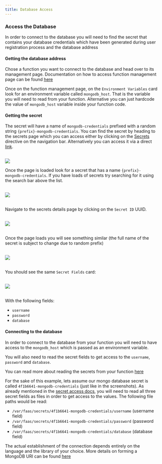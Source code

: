 ```yaml
---
title: Database Access
---
```


### Access the Database

In order to connect to the database you will need to find the secret that contains your database credentials which have been generated during user registration process and the database address

#### Getting the database address

Chose a function you want to connect to the database and head over to its management page. Documentation on how to access function management page can be found [here](/docs/functions/manage)

Once on the function management page, on the `Environment Variables` card look for an environment variable called `mongodb_host`. That is the variable you will need to read from your function. Alternative you can just hardcode the value of `mongodb_host` variable inside your function code.

#### Getting the secret

The secret will have a name of `mongodb-credentials` prefixed with a random string `{prefix}-mongodb-credentials`. You can find the secret by heading to the secrets page which you can access either by clicking on the [Secrets](/app/secrets) directive on the navigation bar. Alternatively you can access it via a direct [link](/app/secrets).

&nbsp;  
[![](/static/docs/secrets/secrets_navbar_location.png)](/static/docs/secrets/secrets_navbar_location.png)

Once the page is loaded look for a secret that has a name `{prefix}-mongodb-credentials`. If you have loads of secrets try searching for it using the search bar above the list.

&nbsp;  
[![](/static/docs/database/database_mongo_secret_list.png)](/static/docs/database/database_mongo_secret_list.png)

&nbsp;  
Navigate to the secrets details page by clicking on the `Secret ID` UUID. 

&nbsp;  
[![](/static/docs/database/database_mongo_secret_click_id.png)](/static/docs/database/database_mongo_secret_click_id.png)

&nbsp;  
Once the page loads you will see something similar (the full name of the secret is subject to change due to random prefix)

&nbsp;  
[![](/static/docs/database/database_mongo_secret_details.png)](/static/docs/database/database_mongo_secret_details.png)

&nbsp;  
You should see the same `Secret Fields` card:

&nbsp;  
[![](/static/docs/database/database_mongo_secret_fields.png)](/static/docs/database/database_mongo_secret_fields.png)

&nbsp;  
With the following fields:
- `username`
- `password`
- `database`


#### Connecting to the database

In order to connect to the database from your function you will need to have access to the `mongodb_host` which is passed as an environment variable.

You will also need to read the secret fields to get access to the `username`, `password` and `database`.

You can read more about reading the secrets from your function [here](/docs/secrets/access)

For the sake of this example, lets assume our mongo database secret is called `4f1b6641-mongodb-credentials` (just like in the screenshots). As already mentioned in the [secret access docs](/docs/secrets/access), you will need to read all three secret fields as files in order to get access to the values. The following file paths would be read:
- `/var/faas/secrets/4f1b6641-mongodb-credentials/username` (username field)
- `/var/faas/secrets/4f1b6641-mongodb-credentials/password` (password field)
- `/var/faas/secrets/4f1b6641-mongodb-credentials/database` (database field)

The actual establishment of the connection depends entirely on the language and the library of your choice. More details on forming a MongoDB URI can be found [here](https://docs.mongodb.com/manual/reference/connection-string/)